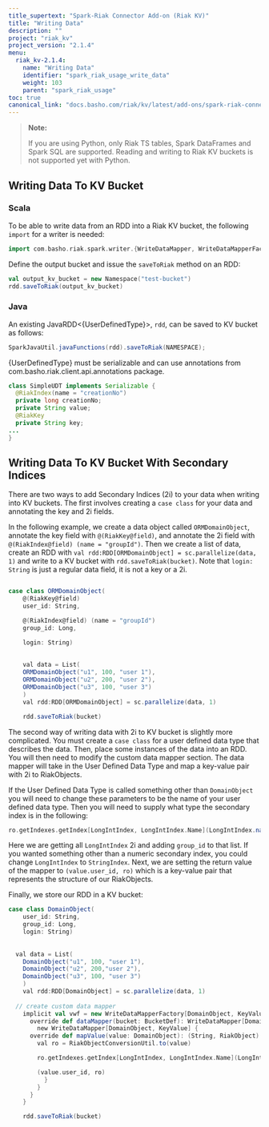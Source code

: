 ```yaml
---
title_supertext: "Spark-Riak Connector Add-on (Riak KV)"
title: "Writing Data"
description: ""
project: "riak_kv"
project_version: "2.1.4"
menu:
  riak_kv-2.1.4:
    name: "Writing Data"
    identifier: "spark_riak_usage_write_data"
    weight: 103
    parent: "spark_riak_usage"
toc: true
canonical_link: "docs.basho.com/riak/kv/latest/add-ons/spark-riak-connector/usage/writing-data"
---
```


> **Note:**
>
> If you are using Python, only Riak TS tables, Spark DataFrames and Spark SQL are supported. Reading and writing to Riak KV buckets is not supported yet with Python.

## Writing Data To KV Bucket

### Scala

To be able to write data from an RDD into a Riak KV bucket, the following `import` for a writer is needed:

```scala
import com.basho.riak.spark.writer.{WriteDataMapper, WriteDataMapperFactory}
```

Define the output bucket and issue the `saveToRiak` method on an RDD:

```scala
val output_kv_bucket = new Namespace("test-bucket")
rdd.saveToRiak(output_kv_bucket)
```

### Java

An existing JavaRDD<{UserDefinedType}>, `rdd`, can be saved to KV bucket as follows:

```java
SparkJavaUtil.javaFunctions(rdd).saveToRiak(NAMESPACE);
```

{UserDefinedType} must be serializable and can use annotations from com.basho.riak.client.api.annotations package.

```java
class SimpleUDT implements Serializable {
  @RiakIndex(name = "creationNo")
  private long creationNo;
  private String value;
  @RiakKey
  private String key;
...
}
```

## Writing Data To KV Bucket With Secondary Indices

There are two ways to add Secondary Indices (2i) to your data when writing into KV buckets. The first involves creating a `case class` for your data and annotating the key and 2i fields.

In the following example, we create a data object called `ORMDomainObject`, annotate the key field with `@(RiakKey@field)`, and annotate the 2i field with `@(RiakIndex@field) (name = "groupId")`. Then we create a list of data, create an RDD with `val rdd:RDD[ORMDomainObject] = sc.parallelize(data, 1)` and write to a KV bucket with `rdd.saveToRiak(bucket)`. Note that `login: String` is just a regular data field, it is not a key or a 2i.

```scala

case class ORMDomainObject(
    @(RiakKey@field)
    user_id: String,

    @(RiakIndex@field) (name = "groupId")
    group_id: Long,

    login: String)
  
  
    val data = List(
    ORMDomainObject("u1", 100, "user 1"), 
    ORMDomainObject("u2", 200, "user 2"), 
    ORMDomainObject("u3", 100, "user 3")
    )
    val rdd:RDD[ORMDomainObject] = sc.parallelize(data, 1)

    rdd.saveToRiak(bucket)
```

The second way of writing data with 2i to KV bucket is slightly more complicated. You must create a `case class` for a user defined data type that describes the data. Then, place some instances of the data into an RDD. You will then need to modify the custom data mapper section. The data mapper will take in the User Defined Data Type and map a key-value pair with 2i to RiakObjects.

If the User Defined Data Type is called something other than `DomainObject` you will need to change these parameters to be the name of your user defined data type. Then you will need to supply what type the secondary index is in the following:

```scala
ro.getIndexes.getIndex[LongIntIndex, LongIntIndex.Name](LongIntIndex.named("groupId")).add(value.group_id)
```

Here we are getting all `LongIntIndex` 2i and adding `group_id` to that list. If you wanted something other than a numeric secondary index, you could change `LongIntIndex` to `StringIndex`. Next, we are setting the return value of the mapper to `(value.user_id, ro)` which is a key-value pair that represents the structure of our RiakObjects.

Finally, we store our RDD in a KV bucket:

```scala
case class DomainObject(
    user_id: String,
    group_id: Long,
    login: String)
  
  
  val data = List(
    DomainObject("u1", 100, "user 1"), 
    DomainObject("u2", 200,"user 2"), 
    DomainObject("u3", 100, "user 3")
    )
    val rdd:RDD[DomainObject] = sc.parallelize(data, 1)
    
  // create custom data mapper
    implicit val vwf = new WriteDataMapperFactory[DomainObject, KeyValue] {
      override def dataMapper(bucket: BucketDef): WriteDataMapper[DomainObject, KeyValue] = {
        new WriteDataMapper[DomainObject, KeyValue] {
      override def mapValue(value: DomainObject): (String, RiakObject) = {
        val ro = RiakObjectConversionUtil.to(value)

        ro.getIndexes.getIndex[LongIntIndex, LongIntIndex.Name](LongIntIndex.named("groupId")).add(value.group_id)

        (value.user_id, ro)
          }
        }
      }
    }

    rdd.saveToRiak(bucket)
```
